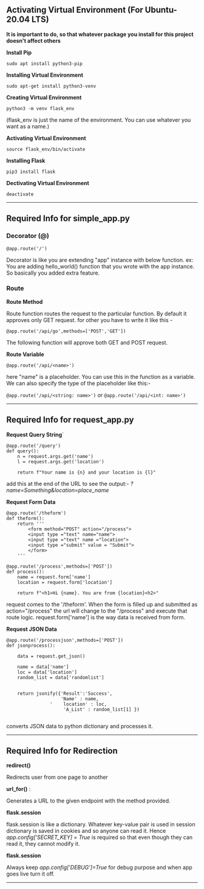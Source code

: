 ## Activating Virtual Environment (For Ubuntu-20.04 LTS)

**It is important to do, so that whatever package you install for this project doesn't affect others**

**Install Pip**

`sudo apt install python3-pip`

**Installing Virtual Environment**

`sudo apt-get install python3-venv`

**Creating Virtual Environment**

`python3 -m venv flask_env` 

(flask_env is just the name of the environment. You can use whatever you want as a name.)

**Activating Virtual Environment**

`source flask_env/bin/activate` 

**Installing Flask**

`pip3 install flask` 

**Dectivating Virtual Environment**

`deactivate` 

---

## Required Info for simple_app.py 

### Decorator (@)

`@app.route('/')` 

  Decorator is like you are extending "app" instance with below function. ex: You are adding hello_world() function that you wrote
with the app instance. So basically you added extra feature.

### Route

**Route Method**

Route function routes the request to the particular function. By default it approves only GET request. for other you have to write 
it like this - 

  `@app.route('/api/go',methods=['POST','GET'])`

  The following function will approve both GET and POST request. 

**Route Variable**

`@app.route('/api/<name>')`

here "name" is a placeholder. You can use this in the function as a variable. We can also specify the type of the placeholder like this:-

`@app.route('/api/<string: name>')` or `@app.route('/api/<int: name>')`

---

## Required Info for request_app.py 

**Request Query String**`

```
@app.route('/query')
def query():
    n = request.args.get('name')
    l = request.args.get('location')

    return f"Your name is {n} and your location is {l}"
```

add this at the end of the URL to see the output:- _?name=Something&location=place_name_

**Request Form Data**

```
@app.route('/theform')
def theform():
    return '''
        <form method="POST" action="/process">
        <input type ="text" name="name">
        <input type ="text" name ="location">
        <input type ="submit" value = "Submit">
        </form>
    '''

@app.route('/process',methods=['POST'])
def process():
    name = request.form['name']
    location = request.form['location']

    return f"<h1>Hi {name}. You are from {location}<h2>"

```

request comes to the '/theform'. When the form is filled up and submitted as action="/process" the url will change to the "/process" and execute that route logic. 
request.form['name'] is the way data is received from form.

**Request JSON Data**

```
@app.route('/processjson',methods=['POST'])
def jsonprocess():

    data = request.get_json() 
    
    name = data['name']
    loc = data['location']
    random_list = data['randomlist']


    return jsonify({'Result':'Success', 
                    'Name' : name, 
                '    location' : loc,
                     'A_List' : random_list[1] })


```

converts JSON data to python dictionary and processes it.



---


## Required Info for Redirection

**redirect()**

Redirects user from one page to another

**url_for()** :

Generates a URL to the given endpoint with the method provided.


**flask.session**

flask.session is like a dictionary. Whatever key-value pair is used in session dictionary is saved in cookies and 
so anyone can read it. Hence _app.config['SECRET_KEY] = True_ is required so that even though they can read it, they cannot modify it.

**flask.session**

Always keep _app.config['DEBUG']=True_ for debug purpose and when app goes live turn it off.

---